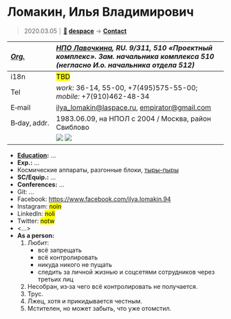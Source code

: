 # Ломакин, Илья Владимирович
> 2020.03.05 ┊ **[🚀](../index/index.md) [despace](index.md)** → **[Contact](contact.md)**

|*[Org.](contact.md)*|*[НПО Лавочкина](zz_lav.md), RU. 9/311, 510 «Проектный комплекс». Зам. начальника комплекса 510 (негласно И.о. начальника отдела 512)*|
|:--|:--|
|i18n| <mark>TBD</mark> |
|Tel| *work:* 36-14, 55-00, +7(495)575-55-00; *mobile:* +7(910)462-48-34 |
|E‑mail| <ilya_lomakin@laspace.ru>, <empirator@gmail.com> |
|B‑day, addr.| 1983.06.09, на НПОЛ с 2004 / Москва, район Свиблово |
|| [![](f/contact/l/lomakin_001_photo.gif)](f/contact/l/lomakin_001_photo.gif) [![](f/contact/l/lomakin_001_sign_thumb.jpg)](f/contact/l/lomakin_001_sign.png) |

   - **[Education](edu.md):** …
   - **Exp.:** …
   - Космические аппараты, разгонные блоки, [тыры-пыры](dont_panic.md)
   - **SC/Equip.:** …
   - **Conferences:** …
   - Git: …
   - Facebook: <https://www.facebook.com/ilya.lomakin.94>
   - Instagram: <mark>noin</mark>
   - LinkedIn: <mark>noli</mark>
   - Twitter: <mark>notw</mark>
   - <…>
   - **As a person:**
      1. Любит:
         - всё запрещать
         - всё контролировать
         - никуда никого не пущать
         - следить за личной жизнью и соцсетями сотрудников через третьих лиц
      1. Несобран, из‑за чего всё контролировать не получается.
      1. Трус.
      1. Лжец, хотя и прикидывается честным.
      1. Мстителен, но может забыть, что уже отомстил.
